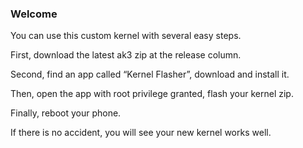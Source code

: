 ### Welcome

You can use this custom kernel with several easy steps.

First, download the latest ak3 zip at the release column.

Second, find an app called “Kernel Flasher”, download and install it.

Then, open the app with root privilege granted, flash your kernel zip.

Finally, reboot your phone.

If there is no accident, you will see your new kernel works well.
